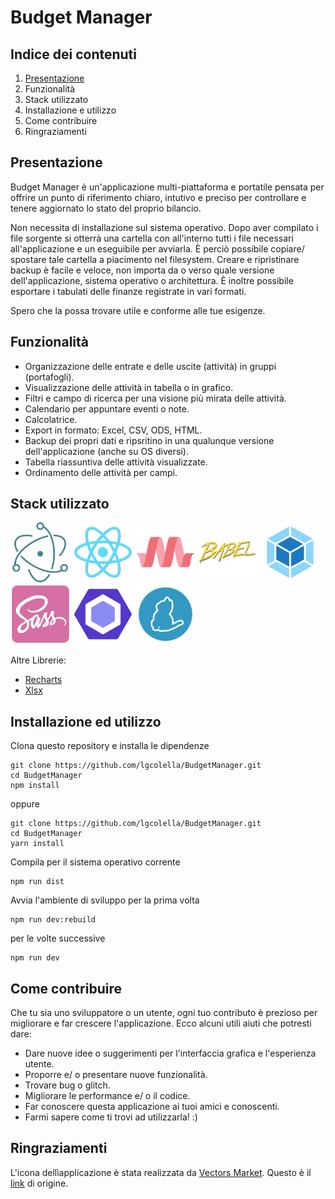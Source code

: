 # Budget Manager

## Indice dei contenuti
1. [Presentazione](#presentazione)
2. Funzionalità
3. Stack utilizzato
4. Installazione e utilizzo
5. Come contribuire
6. Ringraziamenti

## Presentazione

Budget Manager è un'applicazione multi-piattaforma e portatile pensata per offrire un punto di riferimento chiaro, intutivo e preciso per controllare e tenere aggiornato lo stato del proprio bilancio.

Non necessita di installazione sul sistema operativo. Dopo aver compilato i file sorgente si otterrà una cartella con all'interno tutti i file necessari all'applicazione e un eseguibile per avviarla. È perciò possibile copiare/ spostare tale cartella a piacimento nel filesystem.
Creare e ripristinare backup è facile e veloce, non importa da o verso quale versione dell'applicazione, sistema operativo o architettura.
È inoltre possibile esportare i tabulati delle finanze registrate in vari formati.

Spero che la possa trovare utile e conforme alle tue esigenze.

## Funzionalità

* Organizzazione delle entrate e delle uscite (attività) in gruppi (portafogli).
* Visualizzazione delle attività in tabella o in grafico.
* Filtri e campo di ricerca per una visione più mirata delle attività.
* Calendario per appuntare eventi o note.
* Calcolatrice.
* Export in formato: Excel, CSV, ODS, HTML.
* Backup dei propri dati e ripsritino in una qualunque versione dell'applicazione (anche su OS diversi).
* Tabella riassuntiva delle attività visualizzate.
* Ordinamento delle attività per campi.

## Stack utilizzato
[![Electron JS](https://github.com/lgcolella/BudgetManager/raw/master/repo/img/96x96/electron.png "Electron JS")](https://electronjs.org/)
[![React JS](https://github.com/lgcolella/BudgetManager/raw/master/repo/img/96x96/react.png "React JS")](https://reactjs.org/)
[![Materialize CSS](https://github.com/lgcolella/BudgetManager/raw/master/repo/img/96x96/materialize.png "Materialize CSS")](https://materializecss.com/)
[![Babel JS](https://github.com/lgcolella/BudgetManager/raw/master/repo/img/96x96/babel.png "Babel JS")](https://babeljs.io/)
[![Webpack](https://github.com/lgcolella/BudgetManager/raw/master/repo/img/96x96/webpack.png "Webpack")](https://babeljs.io/)
[![Sass](https://github.com/lgcolella/BudgetManager/raw/master/repo/img/96x96/scss.png "Sass")](https://sass-lang.com/)
[![Eslint](https://github.com/lgcolella/BudgetManager/raw/master/repo/img/96x96/eslint.png "Eslint")](https://eslint.org/)
[![Yarn](https://github.com/lgcolella/BudgetManager/raw/master/repo/img/96x96/yarn.png "Yarn")](https://yarnpkg.com)

Altre Librerie:
* [Recharts](https://github.com/recharts/recharts)
* [Xlsx](https://github.com/SheetJS/js-xlsx)

## Installazione ed utilizzo

Clona questo repository e installa le dipendenze
```
git clone https://github.com/lgcolella/BudgetManager.git
cd BudgetManager
npm install
```
oppure
```
git clone https://github.com/lgcolella/BudgetManager.git
cd BudgetManager
yarn install
```
Compila per il sistema operativo corrente
```
npm run dist
```
Avvia l'ambiente di sviluppo per la prima volta
```
npm run dev:rebuild
```
per le volte successive
```
npm run dev
```
## Come contribuire

Che tu sia uno sviluppatore o un utente, ogni tuo contributo è prezioso per migliorare e far crescere l'applicazione. Ecco alcuni utili aiuti che potresti dare:
* Dare nuove idee o suggerimenti per l'interfaccia grafica e l'esperienza utente.
* Proporre e/ o presentare nuove funzionalità.
* Trovare bug o glitch.
* Migliorare le performance e/ o il codice.
* Far conoscere questa applicazione ai tuoi amici e conoscenti.
* Farmi sapere come ti trovi ad utilizzarla! :)
## Ringraziamenti

L'icona dellìapplicazione è stata realizzata da [Vectors Market](https://www.flaticon.com/authors/vectors-market "Vectors Market"). Questo è il [link](https://www.flaticon.com/free-icon/wallet_599068#term=wallet&page=6&position=52) di origine.

